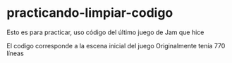 # practicando-limpiar-codigo

Esto es para practicar, uso código del último juego de Jam que hice

El codigo corresponde a la escena inicial del juego
Originalmente tenía 770 líneas
